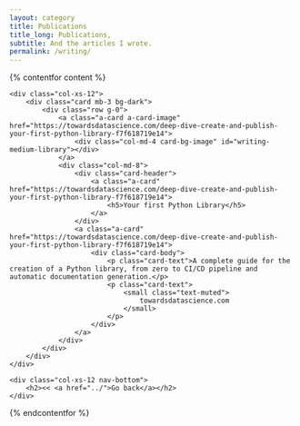 ```yaml
---
layout: category
title: Publications
title_long: Publications,
subtitle: And the articles I wrote.
permalink: /writing/
---
```


{% contentfor content %}

    <div class="col-xs-12">
        <div class="card mb-3 bg-dark">
            <div class="row g-0">
                <a class="a-card a-card-image" href="https://towardsdatascience.com/deep-dive-create-and-publish-your-first-python-library-f7f618719e14">
                    <div class="col-md-4 card-bg-image" id="writing-medium-library"></div>
                </a>
                <div class="col-md-8">
                    <div class="card-header">
                        <a class="a-card" href="https://towardsdatascience.com/deep-dive-create-and-publish-your-first-python-library-f7f618719e14">
                            <h5>Your first Python Library</h5>
                        </a>
                    </div>
                    <a class="a-card" href="https://towardsdatascience.com/deep-dive-create-and-publish-your-first-python-library-f7f618719e14">
                        <div class="card-body">
                            <p class="card-text">A complete guide for the creation of a Python library, from zero to CI/CD pipeline and automatic documentation generation.</p>
                            <p class="card-text">
                                <small class="text-muted">
                                    towardsdatascience.com
                                </small>
                            </p>
                        </div>
                    </a>
                </div>
            </div>
        </div>
    </div>

    <div class="col-xs-12 nav-bottom">
        <h2><< <a href="../">Go back</a></h2>
    </div>
    
{% endcontentfor %}
